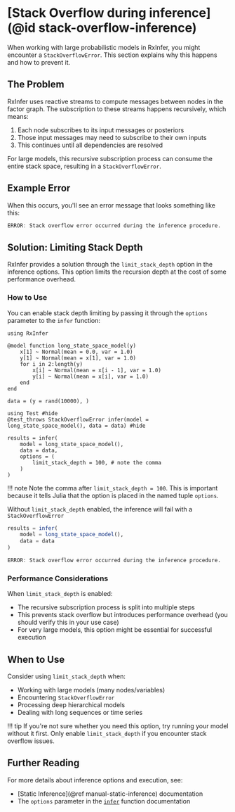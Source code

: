 # [Stack Overflow during inference](@id stack-overflow-inference)

When working with large probabilistic models in RxInfer, you might encounter a `StackOverflowError`. This section explains why this happens and how to prevent it.

## The Problem

RxInfer uses reactive streams to compute messages between nodes in the factor graph. The subscription to these streams happens recursively, which means:

1. Each node subscribes to its input messages or posteriors
2. Those input messages may need to subscribe to their own inputs
3. This continues until all dependencies are resolved

For large models, this recursive subscription process can consume the entire stack space, resulting in a `StackOverflowError`.

## Example Error

When this occurs, you'll see an error message that looks something like this:

```julia
ERROR: Stack overflow error occurred during the inference procedure. 
```

## Solution: Limiting Stack Depth

RxInfer provides a solution through the `limit_stack_depth` option in the inference options. This option limits the recursion depth at the cost of some performance overhead.

### How to Use

You can enable stack depth limiting by passing it through the `options` parameter to the `infer` function:

```@example stack-overflow-inference
using RxInfer

@model function long_state_space_model(y)
    x[1] ~ Normal(mean = 0.0, var = 1.0)
    y[1] ~ Normal(mean = x[1], var = 1.0)
    for i in 2:length(y)
        x[i] ~ Normal(mean = x[i - 1], var = 1.0)
        y[i] ~ Normal(mean = x[i], var = 1.0)
    end
end

data = (y = rand(10000), )

using Test #hide
@test_throws StackOverflowError infer(model = long_state_space_model(), data = data) #hide

results = infer(
    model = long_state_space_model(),
    data = data,
    options = (
        limit_stack_depth = 100, # note the comma
    )
)
```

!!! note
    Note the comma after `limit_stack_depth = 100`. This is important because it tells Julia that the option is placed in the named tuple `options`.

Without `limit_stack_depth` enabled, the inference will fail with a `StackOverflowError`

```julia
results = infer(
    model = long_state_space_model(),
    data = data
)
```

```julia
ERROR: Stack overflow error occurred during the inference procedure. 
```

### Performance Considerations

When `limit_stack_depth` is enabled:
- The recursive subscription process is split into multiple steps
- This prevents stack overflow but introduces performance overhead (you should verify this in your use case)
- For very large models, this option might be essential for successful execution

## When to Use

Consider using `limit_stack_depth` when:
- Working with large models (many nodes/variables)
- Encountering `StackOverflowError`
- Processing deep hierarchical models
- Dealing with long sequences or time series

!!! tip
    If you're not sure whether you need this option, try running your model without it first. Only enable `limit_stack_depth` if you encounter stack overflow issues.

## Further Reading

For more details about inference options and execution, see:
- [Static Inference](@ref manual-static-inference) documentation
- The `options` parameter in the [`infer`](@ref) function documentation
